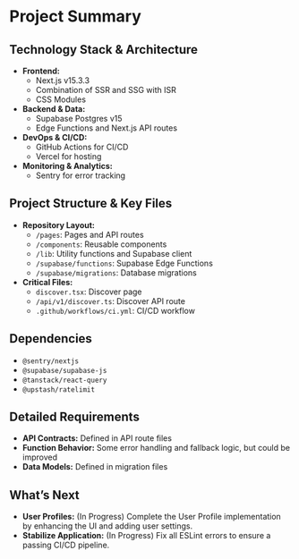 # Project Summary

## Technology Stack & Architecture
- **Frontend:**
  - Next.js v15.3.3
  - Combination of SSR and SSG with ISR
  - CSS Modules
- **Backend & Data:**
  - Supabase Postgres v15
  - Edge Functions and Next.js API routes
- **DevOps & CI/CD:**
  - GitHub Actions for CI/CD
  - Vercel for hosting
- **Monitoring & Analytics:**
  - Sentry for error tracking

## Project Structure & Key Files
- **Repository Layout:**
  - `/pages`: Pages and API routes
  - `/components`: Reusable components
  - `/lib`: Utility functions and Supabase client
  - `/supabase/functions`: Supabase Edge Functions
  - `/supabase/migrations`: Database migrations
- **Critical Files:**
  - `discover.tsx`: Discover page
  - `/api/v1/discover.ts`: Discover API route
  - `.github/workflows/ci.yml`: CI/CD workflow

## Dependencies
- `@sentry/nextjs`
- `@supabase/supabase-js`
- `@tanstack/react-query`
- `@upstash/ratelimit`

## Detailed Requirements
- **API Contracts:** Defined in API route files
- **Function Behavior:** Some error handling and fallback logic, but could be improved
- **Data Models:** Defined in migration files

## What’s Next
- **User Profiles:** (In Progress) Complete the User Profile implementation by enhancing the UI and adding user settings.
- **Stabilize Application:** (In Progress) Fix all ESLint errors to ensure a passing CI/CD pipeline.
